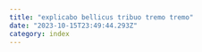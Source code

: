 ```yaml
---
title: "explicabo bellicus tribuo tremo tremo"
date: "2023-10-15T23:49:44.293Z"
category: index
---
```

